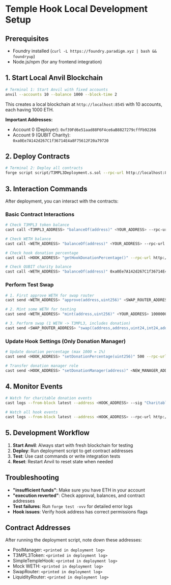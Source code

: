 # Temple Hook Local Development Setup

## Prerequisites
- Foundry installed (`curl -L https://foundry.paradigm.xyz | bash && foundryup`)
- Node.js/npm (for any frontend integration)

## 1. Start Local Anvil Blockchain

```bash
# Terminal 1: Start Anvil with fixed accounts
anvil --accounts 10 --balance 1000 --block-time 2
```

This creates a local blockchain at `http://localhost:8545` with 10 accounts, each having 1000 ETH.

**Important Addresses:**
- Account 0 (Deployer): `0xf39Fd6e51aad88F6F4ce6aB8827279cffFb92266`
- Account 9 (QUBIT Charity): `0xa0Ee7A142d267C1f36714E4a8F75612F20a79720`

## 2. Deploy Contracts

```bash
# Terminal 2: Deploy all contracts
forge script script/T3MPL3Deployment.s.sol --rpc-url http://localhost:8545 --private-key 0xac0974bec39a17e36ba4a6b4d238ff944bacb478cbed5efcae784d7bf4f2ff80 --broadcast
```

## 3. Interaction Commands

After deployment, you can interact with the contracts:

### Basic Contract Interactions

```bash
# Check T3MPL3 token balance
cast call <T3MPL3_ADDRESS> "balanceOf(address)" <YOUR_ADDRESS> --rpc-url http://localhost:8545

# Check WETH balance  
cast call <WETH_ADDRESS> "balanceOf(address)" <YOUR_ADDRESS> --rpc-url http://localhost:8545

# Check hook donation percentage
cast call <HOOK_ADDRESS> "getHookDonationPercentage()" --rpc-url http://localhost:8545

# Check QUBIT charity balance
cast call <WETH_ADDRESS> "balanceOf(address)" 0xa0Ee7A142d267C1f36714E4a8F75612F20a79720 --rpc-url http://localhost:8545
```

### Perform Test Swap

```bash
# 1. First approve WETH for swap router
cast send <WETH_ADDRESS> "approve(address,uint256)" <SWAP_ROUTER_ADDRESS> 115792089237316195423570985008687907853269984665640564039457584007913129639935 --rpc-url http://localhost:8545 --private-key 0xac0974bec39a17e36ba4a6b4d238ff944bacb478cbed5efcae784d7bf4f2ff80

# 2. Mint some WETH for testing
cast send <WETH_ADDRESS> "mint(address,uint256)" <YOUR_ADDRESS> 10000000000000000000 --rpc-url http://localhost:8545 --private-key 0xac0974bec39a17e36ba4a6b4d238ff944bacb478cbed5efcae784d7bf4f2ff80

# 3. Perform swap (1 WETH -> T3MPL3, includes donation)
cast send <SWAP_ROUTER_ADDRESS> "swap((address,address,uint24,int24,address),(bool,int256,uint160),(bool,bool),bytes)" "(<CURRENCY0>,<CURRENCY1>,3000,60,<HOOK_ADDRESS>)" "(true,1000000000000000000,<SQRT_PRICE_LIMIT>)" "(false,false)" "0x000000000000000000000000f39fd6e51aad88f6f4ce6ab8827279cfffb92266" --rpc-url http://localhost:8545 --private-key 0xac0974bec39a17e36ba4a6b4d238ff944bacb478cbed5efcae784d7bf4f2ff80
```

### Update Hook Settings (Only Donation Manager)

```bash
# Update donation percentage (max 1000 = 1%)
cast send <HOOK_ADDRESS> "setDonationPercentage(uint256)" 500 --rpc-url http://localhost:8545 --private-key 0xac0974bec39a17e36ba4a6b4d238ff944bacb478cbed5efcae784d7bf4f2ff80

# Transfer donation manager role
cast send <HOOK_ADDRESS> "setDonationManager(address)" <NEW_MANAGER_ADDRESS> --rpc-url http://localhost:8545 --private-key 0xac0974bec39a17e36ba4a6b4d238ff944bacb478cbed5efcae784d7bf4f2ff80
```

## 4. Monitor Events

```bash
# Watch for charitable donation events
cast logs --from-block latest --address <HOOK_ADDRESS> --sig "CharitableDonationTaken(address,bytes32,address,uint256)" --rpc-url http://localhost:8545

# Watch all hook events
cast logs --from-block latest --address <HOOK_ADDRESS> --rpc-url http://localhost:8545
```

## 5. Development Workflow

1. **Start Anvil**: Always start with fresh blockchain for testing
2. **Deploy**: Run deployment script to get contract addresses
3. **Test**: Use cast commands or write integration tests
4. **Reset**: Restart Anvil to reset state when needed

## Troubleshooting

- **"insufficient funds"**: Make sure you have ETH in your account
- **"execution reverted"**: Check approval, balances, and contract addresses
- **Test failures**: Run `forge test -vvv` for detailed error logs
- **Hook issues**: Verify hook address has correct permissions flags

## Contract Addresses

After running the deployment script, note down these addresses:
- PoolManager: `<printed in deployment log>`
- T3MPL3Token: `<printed in deployment log>`  
- SimpleTempleHook: `<printed in deployment log>`
- Mock WETH: `<printed in deployment log>`
- SwapRouter: `<printed in deployment log>`
- LiquidityRouter: `<printed in deployment log>`